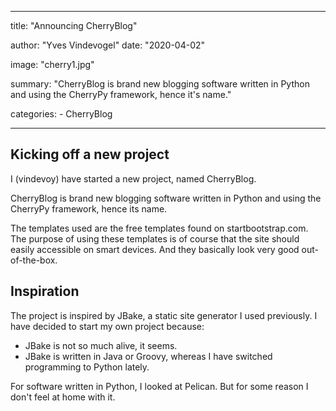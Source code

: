 ---

title: "Announcing CherryBlog"

author: "Yves Vindevogel"
date: "2020-04-02"

image: "cherry1.jpg"

summary: "CherryBlog is brand new blogging software written in Python and using the CherryPy framework, hence it's name."

categories:
    - CherryBlog
    
----------

## Kicking off a new project

I (vindevoy) have started a new project, named CherryBlog.

CherryBlog is brand new blogging software written in Python and using the CherryPy framework, hence its name.

The templates used are the free templates found on startbootstrap.com.  The purpose of using these templates is of course that the site should easily accessible on smart devices. And they basically look very good out-of-the-box.

## Inspiration

The project is inspired by JBake, a static site generator I used previously. I have decided to start my own project because:

- JBake is not so much alive, it seems.
- JBake is written in Java or Groovy, whereas I have switched programming to Python lately.

For software written in Python, I looked at Pelican.  But for some reason I don't feel at home with it.  

